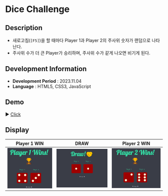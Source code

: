# Dice Challenge

## Description

- 새로고침(`[F5]`)을 할 때마다 Player 1과 Player 2의 주사위 숫자가 랜덤으로 나타난다.
- 주사위 수가 더 큰 Player가 승리하며, 주사위 수가 같게 나오면 비기게 된다.

## Development Information

- **Development Period** : 2023.11.04
- **Language** : HTML5, CSS3, JavaScript

## Demo

▶️ [Click](https://starrykss.github.io/Experiments/DiceChallenge/index.html)

## Display

|              Player 1 WIN              |                  DRAW                  |              Player 2 WIN              |
| :------------------------------------: | :------------------------------------: | :------------------------------------: |
| ![Web Page Screenshot 1](picture1.png) | ![Web Page Screenshot 2](picture2.png) | ![Web Page Screenshot 3](picture3.png) |
